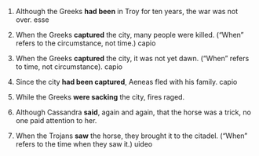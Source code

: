 1. Although the Greeks **had been** in Troy for ten years, the war was not over.
    esse
2. When the Greeks **captured** the city, many people were killed. (“When” refers to the circumstance, not time.)
    capio
3. When the Greeks **captured** the city, it was not yet dawn. (“When” refers to time, not circumstance).
    capio
4. Since the city **had been captured**, Aeneas fled with his family.
    capio
5. While the Greeks **were sacking** the city, fires raged.

6. Although Cassandra **said**, again and again, that the horse was a trick, no one paid attention to her.
    
7. When the Trojans **saw** the horse, they brought it to the citadel. (“When” refers to the time when they saw it.)
    uideo
